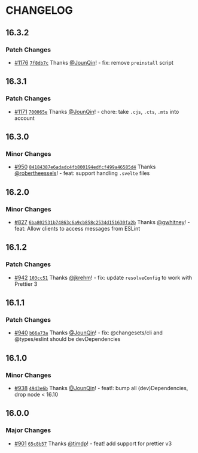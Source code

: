 # CHANGELOG

## 16.3.2

### Patch Changes

- [#1176](https://github.com/prettier/prettier-eslint/pull/1176) [`7f8db7c`](https://github.com/prettier/prettier-eslint/commit/7f8db7cc89639ecbd21d0af6f6b06bf306b67086) Thanks [@JounQin](https://github.com/JounQin)! - fix: remove `preinstall` script

## 16.3.1

### Patch Changes

- [#1171](https://github.com/prettier/prettier-eslint/pull/1171) [`700065e`](https://github.com/prettier/prettier-eslint/commit/700065e4bfbd0243004c5f3310a60d4256a7491f) Thanks [@JounQin](https://github.com/JounQin)! - chore: take `.cjs`, `.cts`, `.mts` into account

## 16.3.0

### Minor Changes

- [#950](https://github.com/prettier/prettier-eslint/pull/950) [`84184387e6adadc4fb800194edfcf499a46585d4`](https://github.com/prettier/prettier-eslint/commit/84184387e6adadc4fb800194edfcf499a46585d4) Thanks [@robertheessels](https://github.com/robertheessels)! - feat: support handling `.svelte` files

## 16.2.0

### Minor Changes

- [#827](https://github.com/prettier/prettier-eslint/pull/827) [`6ba802531b74863c6a9cb858c2534d151630fa2b`](https://github.com/prettier/prettier-eslint/commit/6ba802531b74863c6a9cb858c2534d151630fa2b) Thanks [@gwhitney](https://github.com/gwhitney)! - feat: Allow clients to access messages from ESLint

## 16.1.2

### Patch Changes

- [#942](https://github.com/prettier/prettier-eslint/pull/942) [`103cc51`](https://github.com/prettier/prettier-eslint/commit/103cc517ef5c2bdd8e043dba5a8facf860d0f6be) Thanks [@jkrehm](https://github.com/jkrehm)! - fix: update `resolveConfig` to work with Prettier 3

## 16.1.1

### Patch Changes

- [#940](https://github.com/prettier/prettier-eslint/pull/940) [`b66a73a`](https://github.com/prettier/prettier-eslint/commit/b66a73a6e547d0538f51dc89d526e51aecfa0484) Thanks [@JounQin](https://github.com/JounQin)! - fix: @changesets/cli and @types/eslint should be devDependencies

## 16.1.0

### Minor Changes

- [#938](https://github.com/prettier/prettier-eslint/pull/938) [`4943e6b`](https://github.com/prettier/prettier-eslint/commit/4943e6b1cac553b781cc801e473ceb869a80d947) Thanks [@JounQin](https://github.com/JounQin)! - feat!: bump all (dev)Dependencies, drop node < 16.10

## 16.0.0

### Major Changes

- [#901](https://github.com/prettier/prettier-eslint/pull/901) [`65c8b57`](https://github.com/prettier/prettier-eslint/commit/65c8b5782843860e96cf1bbdedf40367a58d6186) Thanks [@timdp](https://github.com/timdp)! - feat! add support for prettier v3
